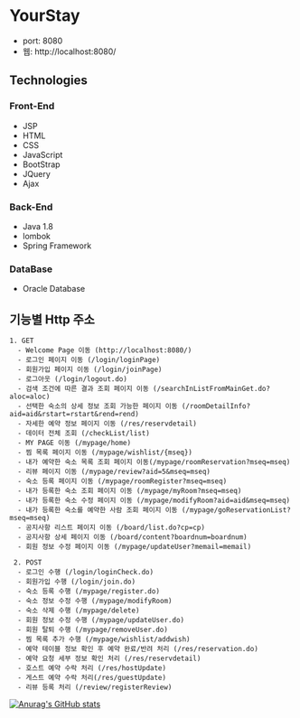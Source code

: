 YourStay
=============

* port: 8080 
* 웹: http://localhost:8080/

## Technologies
### Front-End
* JSP
* HTML
* CSS
* JavaScript
* BootStrap
* JQuery
* Ajax
### Back-End
* Java 1.8
* lombok
* Spring Framework
### DataBase
* Oracle Database

## 기능별 Http 주소
    1. GET
      - Welcome Page 이동 (http://localhost:8080/)
      - 로그인 페이지 이동 (/login/loginPage) 
      - 회원가입 페이지 이동 (/login/joinPage)
      - 로그아웃 (/login/logout.do)
      - 검색 조건에 따른 결과 조회 페이지 이동 (/searchInListFromMainGet.do?aloc=aloc)
      - 선택한 숙소의 상세 정보 조회 가능한 페이지 이동 (/roomDetailInfo?aid=aid&rstart=rstart&rend=rend) 
      - 자세한 예약 정보 페이지 이동 (/res/reservdetail)
      - 데이터 전체 조회 (/checkList/list)
      - MY PAGE 이동 (/mypage/home)
      - 찜 목록 페이지 이동 (/mypage/wishlist/{mseq})
      - 내가 예약한 숙소 목록 조회 페이지 이동(/mypage/roomReservation?mseq=mseq)
      - 리뷰 페이지 이동 (/mypage/review?aid=5&mseq=mseq)
      - 숙소 등록 페이지 이동 (/mypage/roomRegister?mseq=mseq)
      - 내가 등록한 숙소 조회 페이지 이동 (/mypage/myRoom?mseq=mseq)
      - 내가 등록한 숙소 수정 페이지 이동 (/mypage/modifyRoom?aid=aid&mseq=mseq)
      - 내가 등록한 숙소를 예약한 사람 조회 페이지 이동 (/mypage/goReservationList?mseq=mseq)
      - 공지사항 리스트 페이지 이동 (/board/list.do?cp=cp)
      - 공지사항 상세 페이지 이동 (/board/content?boardnum=boardnum)
      - 회원 정보 수정 페이지 이동 (/mypage/updateUser?memail=memail)
      
     2. POST
      - 로그인 수행 (/login/loginCheck.do) 
      - 회원가입 수행 (/login/join.do)
      - 숙소 등록 수행 (/mypage/register.do)
      - 숙소 정보 수정 수행 (/mypage/modifyRoom)
      - 숙소 삭제 수행 (/mypage/delete)
      - 회원 정보 수정 수행 (/mypage/updateUser.do)
      - 회원 탈퇴 수행 (/mypage/removeUser.do)
      - 찜 목록 추가 수행 (/mypage/wishlist/addwish) 
      - 예약 테이블 정보 확인 후 예약 완료/반려 처리 (/res/reservation.do)
      - 예약 요청 세부 정보 확인 처리 (/res/reservdetail)
      - 호스트 예약 수락 처리 (/res/hostUpdate)
      - 게스트 예약 수락 처리(/res/guestUpdate)
      - 리뷰 등록 처리 (/review/registerReview)
[![Anurag's GitHub stats](https://github-readme-stats.vercel.app/api?username=macaronhj)](https://github.com/anuraghazra/github-readme-stats)

